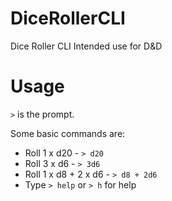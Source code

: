 # DiceRollerCLI
Dice Roller CLI
Intended use for D&D

# Usage
`>` is the prompt.

Some basic commands are:
* Roll 1 x d20 - `> d20`
* Roll 3 x d6 - `> 3d6`
* Roll 1 x d8 + 2 x d6 - `> d8 + 2d6`
* Type `> help` or `> h` for help
